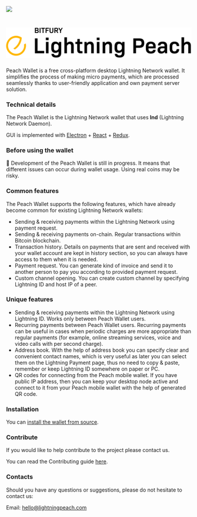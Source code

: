 <img src="https://circleci.com/gh/LightningPeach/lightning-peach-wallet/tree/master.svg?style=svg">

<h1 align="center">
  <img src="docs/peach_logo.png" alt="peach logo" />
</h1>

Peach Wallet is a free cross-platform desktop Lightning Network wallet. It simplifies the process of making micro payments, which are processed seamlessly thanks to user-friendly application and own payment server solution.

### Technical details
The Peach Wallet is the Lightning Network wallet that uses **lnd** (Lightning Network Daemon). 

GUI is implemented with [Electron](https://electronjs.org) + [React](https://reactjs.org) + [Redux](https://github.com/reactjs/redux).

### Before using the wallet

:construction: Development of the Peach Wallet is still in progress. It means that different issues can occur during wallet usage. Using real coins may be risky.

### Common features
The Peach Wallet supports the following features, which have already become common for existing Lightning Network wallets:

- Sending & receiving payments within the Lightning Network using payment request.
- Sending & receiving payments on-chain. Regular transactions within Bitcoin blockchain.
- Transaction history. Details on payments that are sent and received with your wallet account are kept in history section, so you can always have access to them when it is needed. 
- Payment request. You can generate kind of invoice and send it to another person to pay you according to provided payment request.
- Custom channel opening. You can create custom channel by specifying Lightning ID and host IP of a peer.

### Unique features
- Sending & receiving payments within the Lightning Network using Lightning ID. Works only between Peach Wallet users.
- Recurring payments between Peach Wallet users. Recurring payments can be useful in cases when periodic charges are more appropriate than regular payments (for example, online streaming services, voice and video calls with per second charge).
- Address book. With the help of address book you can specify clear and convenient contact names, which is very useful as later you can select them on the Lightning Payment page, thus no need to copy & paste, remember or keep Lightning ID somewhere on paper or PC.
- QR codes for connecting from the Peach mobile wallet. If you have public IP address, then you can keep your desktop node active and connect to it from your Peach mobile wallet with the help of generated QR code.

### Installation
You can [install the wallet from source](docs/installation.md).

### Contribute

If you would like to help contribute to the project please contact us.

You can read the Contributing guide [here](CONTRIBUTING.md). 

### Contacts

Should you have any questions or suggestions, please do not hesitate to contact us:

Email: hello@lightningpeach.com
